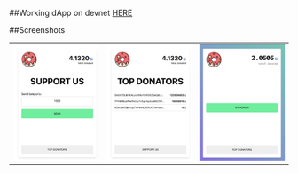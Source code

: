 ##Working dApp on devnet
[HERE]()

##Screenshots

||||
| --- | --- | --- |
| ![](screenshots/1.png?raw=true) | ![](screenshots/2.png?raw=true)  | ![](screenshots/3.png?raw=true) |

